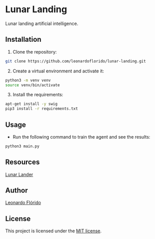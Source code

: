 # Lunar Landing

Lunar landing artificial intelligence.

## Installation

1. Clone the repository:

```sh
git clone https://github.com/leonardoflorido/lunar-landing.git
```

2. Create a virtual environment and activate it:

```sh
python3 -m venv venv
source venv/bin/activate
```

3. Install the requirements:

```sh
apt-get install -y swig
pip3 install -r requirements.txt
```

## Usage

- Run the following command to train the agent and see the results:

```sh
python3 main.py
```

## Resources

[Lunar Lander](https://gymnasium.farama.org/environments/box2d/lunar_lander)

## Author

[Leonardo Flórido](https://github.com/leonardoflorido)

## License

This project is licensed under the [MIT license](LICENSE).
